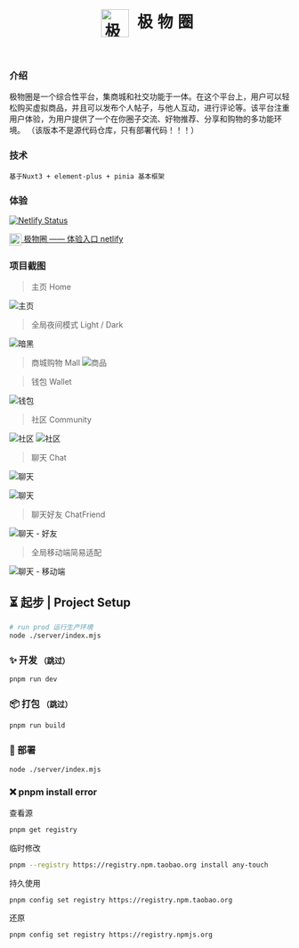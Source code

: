 <h1 align=center margin="10em" style="margin:2em;letter-spacing:0.3em;">
<img src="./.doc/logo.png" width = "50" height = "50" alt="极物圈" align=center />
极物圈</h1>

###  介绍
极物圈是一个综合性平台，集商城和社交功能于一体。在这个平台上，用户可以轻松购买虚拟商品，并且可以发布个人帖子，与他人互动，进行评论等。该平台注重用户体验，为用户提供了一个在你圈子交流、好物推荐、分享和购物的多功能环境。
  （该版本不是源代码仓库，只有部署代码！！！）
###  技术

```
基于Nuxt3 + element-plus + pinia 基本框架
```

###  体验 
[![Netlify Status](https://api.netlify.com/api/v1/badges/757656c2-792c-4a4c-86a2-ae05118b2e48/deploy-status)](https://app.netlify.com/sites/jiwu/deploys)

[<img src="./.doc/logo.png" width = "22" height = "22" alt="图片名称" align=center /> 极物圈 —— 体验入口 netlify](https://jiwu.netlify.app)



###  项目截图
> 主页 Home
 
![主页](./.doc/home.png)

> 全局夜间模式 Light / Dark

![暗黑](./.doc/index_dark.png)

> 商城购物 Mall
![商品](./.doc/goods.png)

> 钱包 Wallet

![钱包](./.doc/wallet.png)


> 社区 Community

![社区](./.doc/comm.png)
![社区](./.doc/comm2.png)

> 聊天 Chat

![聊天](./.doc/chat.png)

![聊天](./.doc/chat1.png)

> 聊天好友 ChatFriend

![聊天 - 好友](./.doc/chat2.png)

> 全局移动端简易适配

![聊天 - 移动端](./.doc/image.png)



## ⏳ 起步 | Project Setup  

```sh 
# run prod 运行生产环境
node ./server/index.mjs
```

### ✨ 开发 <small>（跳过）</small>

```sh
pnpm run dev
```

### 📦 打包 <small>（跳过）</small>

```sh
pnpm run build
```

### 🎊 部署
```sh
node ./server/index.mjs
```

### ❌ pnpm install error

查看源

```sh
pnpm get registry 
```

临时修改
```sh
pnpm --registry https://registry.npm.taobao.org install any-touch
```

持久使用
```sh
pnpm config set registry https://registry.npm.taobao.org
```

还原
```sh
pnpm config set registry https://registry.npmjs.org
```